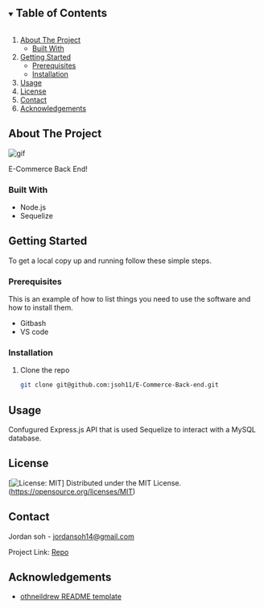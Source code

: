 <details open="open">
  <summary><h2 style="display: inline-block">Table of Contents</h2></summary>
  <ol>
    <li>
      <a href="#about-the-project">About The Project</a>
      <ul>
        <li><a href="#built-with">Built With</a></li>
      </ul>
    </li>
    <li>
      <a href="#getting-started">Getting Started</a>
      <ul>
        <li><a href="#prerequisites">Prerequisites</a></li>
        <li><a href="#installation">Installation</a></li>
      </ul>
    </li>
    <li><a href="#usage">Usage</a></li>
    <li><a href="#license">License</a></li>
    <li><a href="#contact">Contact</a></li>
    <li><a href="#acknowledgements">Acknowledgements</a></li>
  </ol>
</details>
 



## About The Project


![gif](./assets/ecomBE.gif)

E-Commerce Back End!



### Built With

* Node.js
* Sequelize

<!-- GETTING STARTED -->
## Getting Started

To get a local copy up and running follow these simple steps.

### Prerequisites

This is an example of how to list things you need to use the software and how to install them.
* Gitbash
* VS code

### Installation

1. Clone the repo
   ```sh
   git clone git@github.com:jsoh11/E-Commerce-Back-end.git
   ```





## Usage

Confugured Express.js API that is used Sequelize to interact with a MySQL database.




## License


[![License: MIT](https://img.shields.io/badge/License-MIT-yellow.svg)] Distributed under the MIT License. (https://opensource.org/licenses/MIT)


## Contact

Jordan soh - [jordansoh14@gmail.com](jordansoh14@gmail.com)

Project Link: [Repo](https://github.com/jsoh11/E-Commerce-Back-end.git)




## Acknowledgements

* [othneildrew README template](https://github.com/othneildrew/Best-README-Template)